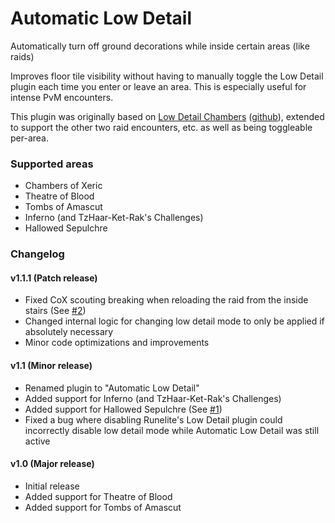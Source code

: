 # Automatic Low Detail

Automatically turn off ground decorations while inside certain areas (like raids)

Improves floor tile visibility without having to manually toggle the Low Detail plugin each time you enter or leave an area. This is especially useful for intense PvM encounters.

This plugin was originally based on [Low Detail Chambers](https://runelite.net/plugin-hub/show/low-detail-chambers) ([github](https://github.com/JacobLindelof/runelite-plugins/tree/low-detail-chambers)), extended to support the other two raid encounters, etc. as well as being toggleable per-area.

### Supported areas

- Chambers of Xeric
- Theatre of Blood
- Tombs of Amascut
- Inferno (and TzHaar-Ket-Rak's Challenges)
- Hallowed Sepulchre

### Changelog

#### v1.1.1 (Patch release)

- Fixed CoX scouting breaking when reloading the raid from the inside stairs (See [#2](https://github.com/bepzi/runelite-plugins/issues/2))
- Changed internal logic for changing low detail mode to only be applied if absolutely necessary
- Minor code optimizations and improvements

#### v1.1 (Minor release)

- Renamed plugin to "Automatic Low Detail"
- Added support for Inferno (and TzHaar-Ket-Rak's Challenges)
- Added support for Hallowed Sepulchre (See [#1](https://github.com/bepzi/runelite-plugins/issues/1))
- Fixed a bug where disabling Runelite's Low Detail plugin could incorrectly disable low detail mode while Automatic Low Detail was still active

#### v1.0 (Major release)

- Initial release
- Added support for Theatre of Blood
- Added support for Tombs of Amascut